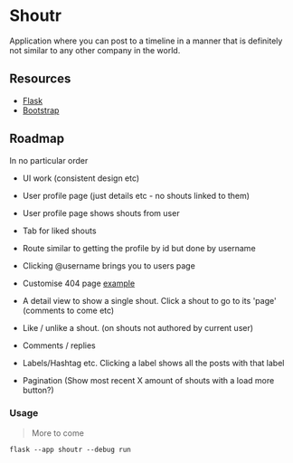 # Shoutr

Application where you can post to a timeline in a manner that is definitely not similar to any other company in the world. 


## Resources

 - [Flask](https://flask.palletsprojects.com/en/2.2.x/)
 - [Bootstrap](https://getbootstrap.com/docs/5.0/getting-started/introduction/)

## Roadmap

In no particular order

- UI work (consistent design etc)

- User profile page (just details etc - no shouts linked to them)

- User profile page shows shouts from user

- Tab for liked shouts

- Route similar to getting the profile by id but done by username

- Clicking @username brings you to users page

- Customise 404 page [example](https://flask.palletsprojects.com/en/2.2.x/errorhandling/#custom-error-pages)

- A detail view to show a single shout. Click a shout to go to its 'page' (comments to come etc)

- Like / unlike a shout. (on shouts not authored by current user)

- Comments / replies

- Labels/Hashtag etc. Clicking a label shows all the posts with that label

- Pagination (Show most recent X amount of shouts with a load more button?)
### Usage
> More to come
```
flask --app shoutr --debug run
```